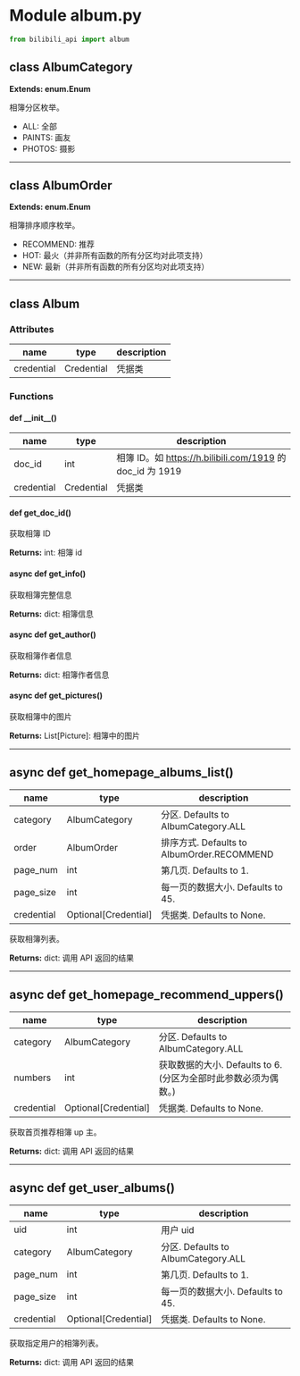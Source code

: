 # Module album.py

``` python
from bilibili_api import album
```

## class AlbumCategory 

**Extends: enum.Enum**

相簿分区枚举。

- ALL: 全部
- PAINTS: 画友
- PHOTOS: 摄影

---

## class AlbumOrder

**Extends: enum.Enum**

相簿排序顺序枚举。

- RECOMMEND: 推荐
- HOT: 最火（并非所有函数的所有分区均对此项支持）
- NEW: 最新（并非所有函数的所有分区均对此项支持）

---

## class Album

### Attributes

| name | type | description |
| - | - | - |
| credential | Credential | 凭据类 |

### Functions

#### def \_\_init\_\_()

| name | type | description |
| - | - | - |
| doc_id | int | 相簿 ID。如 https://h.bilibili.com/1919 的 doc_id 为 1919 |
| credential | Credential | 凭据类 |

#### def get_doc_id()

获取相簿 ID

**Returns:** int: 相簿 id

#### async def get_info()

获取相簿完整信息

**Returns:** dict: 相簿信息

#### async def get_author()

获取相簿作者信息

**Returns:** dict: 相簿作者信息

#### async def get_pictures()

获取相簿中的图片

**Returns:** List[Picture]: 相簿中的图片

---

## async def get_homepage_albums_list()

| name | type | description |
| - | - | - |
| category | AlbumCategory | 分区. Defaults to AlbumCategory.ALL |
| order | AlbumOrder | 排序方式. Defaults to AlbumOrder.RECOMMEND |
| page_num | int | 第几页. Defaults to 1. |
| page_size | int | 每一页的数据大小. Defaults to 45. |
| credential | Optional[Credential] | 凭据类. Defaults to None. |

获取相簿列表。

**Returns:** dict: 调用 API 返回的结果

---

## async def get_homepage_recommend_uppers()

| name | type | description |
| - | - | - |
| category | AlbumCategory | 分区. Defaults to AlbumCategory.ALL |
| numbers | int | 获取数据的大小. Defaults to 6. (分区为全部时此参数必须为偶数。) |
| credential | Optional[Credential] | 凭据类. Defaults to None. |

获取首页推荐相簿 up 主。

**Returns:** dict: 调用 API 返回的结果

---

## async def get_user_albums()

| name | type | description |
| - | - | - |
| uid | int | 用户 uid |
| category | AlbumCategory | 分区. Defaults to AlbumCategory.ALL |
| page_num | int | 第几页. Defaults to 1. |
| page_size | int | 每一页的数据大小. Defaults to 45. |
| credential | Optional[Credential] | 凭据类. Defaults to None. |

获取指定用户的相簿列表。

**Returns:** dict: 调用 API 返回的结果
